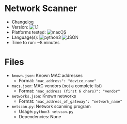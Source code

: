 # Network Scanner
* [Changelog](https://github.com/hkamran80/network_utilities/wiki/Network-Scanner:-Changelog)
* Version: ![1.1](https://badgen.net/badge/version/1.1/blue)
* Platforms tested: ![macOS](https://badgen.net/badge/platform/macOS/green)
* Language(s): ![python3](https://badgen.net/badge/language/python3/green) ![JSON](https://badgen.net/badge/language/json/green)
* Time to run: ~8 minutes

# Files
* `known.json`: Known MAC addresses
  * Format: `"mac_address": "device_name"`
* `macs.json`: MAC vendors (not a complete list)
  * Format: `"mac_address (first 6 chars)": "vendor"`
* `networks.json`: Known networks
  * Format: `"mac_address_of_gateway": "network_name"`
* `netscan.py`: Network scanning program
  * Usage: `python3 netscan.py`
  * Dependencies: None
